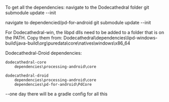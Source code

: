 To get all the dependencies:
navigate to the Dodecathedral folder
git submodule update --init

navigate to dependencied/pd-for-android
git submodule update --init

For Dodecathedral-win, the libpd dlls need to be added to a folder that is on the PATH. Copy them from:
Dodecathedral\dependencies\lipd-windows-build\java-build\org\puredata\core\natives\windows\x86_64

Dodecathedral-Droid dependencies:
	
	dodecathedral-core
		dependencies\processing-android\core

	dodecathedral-droid
		dependencies\processing-android\core
		dependencies\pd-for-android\PdCore


--one day there will be a gradle config for all this